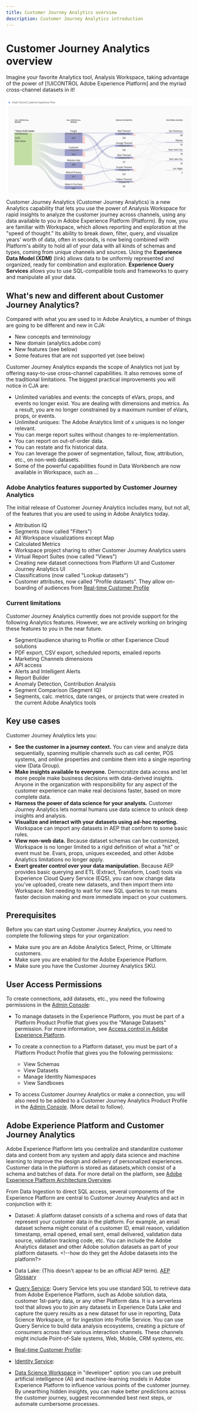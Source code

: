 ```yaml
---
title: Customer Journey Analytics overview
description: Customer Journey Analytics introduction
---
```


# Customer Journey Analytics overview

Imagine your favorite Analytics tool, Analysis Workspace, taking advantage of the power of [!UICONTROL Adobe Experience Platform] and the myriad cross-channel datasets in it! 

![](assets/cja-multi-flow.png)
 
Customer Journey Analytics (Customer Journey Analytics) is a new Analytics capability that lets you use the power of Analysis Workspace for rapid insights to analyze the customer journey across channels, using any data available to you in Adobe Experience Platform (Platform). By now, you are familiar with Workspace, which allows reporting and exploration at the "speed of thought." Its ability to break down, filter, query, and visualize years' worth of data, often in seconds, is now being combined with Platform's ability to hold all of your data with all kinds of schemas and types, coming from unique channels and sources. Using the **Experience Data Model (XDM)** (link) allows data to be uniformly represented and organized, ready for combination and exploration. **Experience Query Services** allows you to use SQL-compatible tools and frameworks to query and manipulate all your data.

## What's new and different about Customer Journey Analytics?

Compared with what you are used to in Adobe Analytics, a number of things are going to be different and new in CJA:

* New concepts and terminology
* New domain (analytics.adobe.com)
* New features (see below)
* Some features that are not supported yet (see below)

Customer Journey Analytics expands the scope of Analytics not just by offering easy-to-use cross-channel capabilities. It also removes some of the traditional limitations. The biggest practical improvements you will notice in CJA are:

* Unlimited variables and events: the concepts of eVars, props, and events no longer exist. You are dealing with dimensions and metrics. As a result, you are no longer constrained by a maximum number of eVars, props, or events.
* Unlimited uniques: The Adobe Analytics limit of x uniques is no longer relevant.
* You can merge report suites without changes to re-implementation.
* You can report on out-of-order data.
* You can restate and fix historical data.
* You can leverage the power of segmentation, fallout, flow, attribution, etc., on non-web datasets.
* Some of the powerful capabilities found in Data Workbench are now available in Workspace, such as ...

### Adobe Analytics features supported by Customer Journey Analytics

The initial release of Customer Journey Analytics includes many, but not all, of the features that you are used to using in Adobe Analytics today. 

* Attribution IQ
* Segments (now called "Filters")
* All Workspace visualizations except Map
* Calculated Metrics
* Workspace project sharing to other Customer Journey Analytics users
* Virtual Report Suites (now called "Views")
* Creating new dataset connections from Platform UI and Customer Journey Analytics UI
* Classifications (now called "Lookup datasets")
* Customer attributes, now called "Profile datasets". They allow on-boarding of audiences from [Real-time Customer Profile](https://www.adobe.io/apis/experienceplatform/home/profile-identity-segmentation/profile-identity-segmentation-services.html#!api-specification/markdown/narrative/technical_overview/unified_profile_architectural_overview/unified_profile_architectural_overview.md)

### Current limitations

Customer Journey Analytics currently does not provide support for the following Analytics features. However, we are actively working on bringing these features to you in the near future.

* Segment/audience sharing to Profile or other Experience Cloud solutions
* PDF export, CSV export, scheduled reports, emailed reports
* Marketing Channels dimensions
* API access
* Alerts and Intelligent Alerts
* Report Builder
* Anomaly Detection, Contribution Analysis
* Segment Comparison (Segment IQ)
* Segments, calc. metrics, date ranges, or projects that were created in the current Adobe Analytics tools

## Key use cases

Customer Journey Analytics lets you:

* **See the customer in a journey context.** You can view and analyze data sequentially, spanning multiple channels such as call center, POS systems, and online properties and combine them into a single reporting view (Data Group).
* **Make insights available to everyone.** Democratize data access and let more people make business decisions with data-derived insights. Anyone in the organization with responsibility for any aspect of the customer experience can make real decisions faster, based on more complete data.
* **Harness the power of data science for your analysts.** Customer Journey Analytics lets normal humans use data science to unlock deep insights and analysis.
* **Visualize and interact with your datasets using ad-hoc reporting.** Workspace can import any datasets in AEP that conform to some basic rules.
* **View non-web data.** Because dataset schemas can be customized, Workspace is no longer limited to a rigid definition of what a "hit" or event must be. Evars, props, uniques exceeded, and other Adobe Analytics limitations no longer apply.
* **Exert greater control over your data manipulation.** Because AEP provides basic querying and ETL (Extract, Transform, Load) tools via Experience Cloud Query Service (EQS), you can now change data you've uploaded, create new datasets, and then import them into Workspace. Not needing to wait for new SQL queries to run means faster decision making and more immediate impact on your customers.

## Prerequisites

Before you can start using Customer Journey Analytics, you need to complete the following steps for your organization:

* Make sure you are an Adobe Analytics Select, Prime, or Ultimate customers.
* Make sure you are enabled for the Adobe Experience Platform.
* Make sure you have the Customer Journey Analytics SKU.

## User Access Permissions

To create connections, add datasets, etc., you need the following permissions in the [Admin Console](https://adminconsole.adobe.com/enterprise/):

* To manage datasets in the Experience Platform, you must be part of a Platform Product Profile that gives you the "Manage Datasets" permission. For more information, see [Access control in Adobe Experience Platform](https://www.adobe.io/apis/experienceplatform/home/permissions-and-sandboxes/permissions-and-sandboxes.html#!api-specification/markdown/narrative/technical_overview/access-control/access-control-overview.md).

* To create a connection to a Platform dataset, you must be part of a Platform Product Profile that gives you the following permissions:

    * View Schemas
    * View Datasets
    * Manage Identity Namespaces
    * View Sandboxes

* To access Customer Journey Analytics or make a connection, you will also need to be added to a Customer Journey Analytics Product Profile in the [Admin Console](https://adminconsole.adobe.com/enterprise/). (More detail to follow).

## Adobe Experience Platform and Customer Journey Analytics

Adobe Experience Platform lets you centralize and standardize customer data and content from any system and apply data science and machine learning to improve the design and delivery of personalized experiences. Customer data in the platform is stored as datasets,which consist of a schema and batches of data. For more detail on the platform, see [Adobe Experience Platform Architecture Overview](https://www.adobe.io/apis/experienceplatform/home/overview.html).

From Data Ingestion to direct SQL access, several components of the Experience Platform are central to Customer Journey Analytics and act in conjunction with it:

* Dataset: A platform dataset consists of a schema and rows of data that represent your customer data in the platform. For example, an email dataset schema might consist of a customer ID, email reason, validation timestamp, email opened, email sent, email delivered, validation data source, validation tracking code, etc. You can include the Adobe Analytics dataset and other Adobe solution datasets as part of your platform datasets. <!--how do they get the Adobe datasets into the platform?>

* Data Lake: (This doesn't appear to be an official AEP term). [AEP Glossary](https://www.adobe.io/apis/experienceplatform/home/services/acp-glossary.html)

* [Query Service](https://www.adobe.io/apis/experienceplatform/home/services/query-service/query-service.html#!end-user/markdown/query-service/qs-intro.md): Query Service lets you use standard SQL to retrieve data from Adobe Experience Platform, such as Adobe solution data, customer 1st-party data, or any other Platform data. It is a serverless tool that allows you to join any datasets in Experience Data Lake and capture the query results as a new dataset for use in reporting, Data Science Workspace, or for ingestion into Profile Service. You can use Query Service to build data analysis ecosystems, creating a picture of consumers across their various interaction channels. These channels might include Point-of-Sale systems, Web, Mobile, CRM systems, etc.

* [Real-time Customer Profile](https://www.adobe.io/apis/experienceplatform/home/profile-identity-segmentation/profile-identity-segmentation-services.html#!api-specification/markdown/narrative/technical_overview/unified_profile_architectural_overview/unified_profile_architectural_overview.md):

* [Identity Service](https://www.adobe.io/apis/experienceplatform/home/profile-identity-segmentation/profile-identity-segmentation-services.html#!api-specification/markdown/narrative/technical_overview/identity_services_architectural_overview/identity_services_architectural_overview.md):

* [Data Science Workspace](https://www.adobe.io/apis/experienceplatform/home/data-science-workspace.html) in "developer" option: you can use prebuilt artificial intelligence (AI) and machine-learning models in Adobe Experience Platform to influence various points of the customer journey. By unearthing hidden insights, you can make better predictions across the customer journey, suggest recommended best next steps, or automate cumbersome processes.
